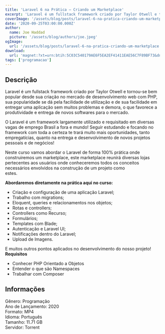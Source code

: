 ```yaml
---
title: 'Laravel 6 na Prática – Criando um Marketplace'
excerpt: 'Laravel é um fullstack framework criado por Taylor Otwell e tornou-se bem popular desde sua criação no mercado de desenvolvimento web com PHP, sua popularidade se dá pela facilidade de utilização e de sua facilidade em entregar uma aplicação sem muitos problemas e demora, o que favorece a<'
coverImage: '/assets/blog/posts/laravel-6-na-pratica-criando-um-marketplace.jpg'
date: '2020-09-25T03:00:00.000Z'
author:
  name: Joe Haddad
  picture: '/assets/blog/authors/joe.jpeg'
ogImage:
  url: '/assets/blog/posts/laravel-6-na-pratica-criando-um-marketplace.jpg'
download:
  url: 'magnet:?xt=urn:btih:5C03C540179AE6F5EA2EF41411EAE56C7F89BF73&dn=Laravel%206%20na%20Pr%c3%a1tica%20-%20Criando%20um%20Marketplace&tr=udp%3a%2f%2ftracker.openbittorrent.com%3a1337%2fannounce&tr=udp%3a%2f%2ftracker.opentrackr.org%3a1337%2fannounce'
tags: ['programacao']
---
```

<h2>Descrição</h2>
<p></p><p>Laravel é um fullstack framework criado por Taylor Otwell e tornou-se bem popular desde sua criação no mercado de desenvolvimento web com PHP, sua popularidade se dá pela facilidade de utilização e de sua facilidade em entregar uma aplicação sem muitos problemas e demora, o que favorece a<br/>produtividade e entrega de novos softwares para o mercado.</p><p>O Laravel é um framework largamente utilizado e requisitado em diversas vagas de emprego Brasil a fora e mundo! Seguir estudando e focando no<br/>framework com toda a certeza te trará muito mais oportunidades, tanto empregatícias, quanto na entrega e desenvolvimento de novos projetos<br/>pessoais e de negócios!</p><p>Neste curso vamos abordar o Laravel de forma 100% prática onde construiremos um marketplace, este marketplace reunirá diversas lojas pertecentes aos usuários onde conheceremos todos os conceitos necessários envolvidos na construção de um projeto como<br/>estes.</p><p><strong>Abordaremos diretamente na prática aqui no curso:</strong></p><ul><li>Criação e configuração de uma aplicação Laravel;</li><li>Trabalho com migrations;</li><li>Eloquent, queries e relacionamentos nos objetos;</li><li>Rotas e controllers;</li><li>Controllers como Recurso;</li><li>Formulários;</li><li>Templates com Blade;</li><li>Autenticação e Laravel UI;</li><li>Notificações dentro do Laravel;</li><li>Upload de Imagens.</li></ul><p>E muitos outros pontos aplicados no desenvolvimento do nosso projeto!<br/><strong>Requisitos</strong></p><ul><li>Conhecer PHP Orientado a Objetos</li><li>Entender o que são Namespaces</li><li>Trabalhar com Composer</li></ul><h2>Informações</h2><p>Gênero: Programação<br/>Ano de Lançamento: 2020<br/>Formato: MP4<br/>Idioma: Português<br/>Tamanho: 11.71 GB<br/>Servidor: Torrent</p>